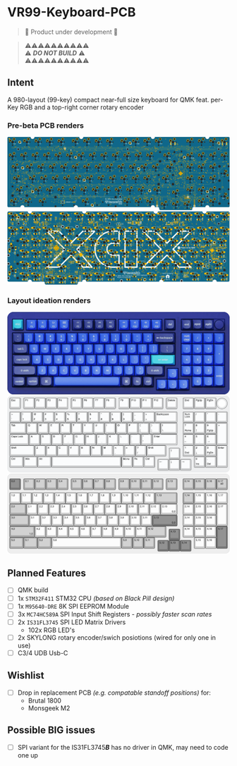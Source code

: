 # VR99-Keyboard-PCB

> &#128679; Product under development &#128679;

> &#9888;&#9888;&#9888;&#9888;&#9888;&#9888;&#9888;&#9888;&#9888;&#9888; <br>
> &#9888; ***DO NOT BUILD*** &#9888; <br>
> &#9888;&#9888;&#9888;&#9888;&#9888;&#9888;&#9888;&#9888;&#9888;&#9888;

## Intent

A 980-layout (99-key) compact near-full size keyboard for QMK feat. per-Key RGB and a top-right corner rotary encoder

### Pre-beta PCB renders

![](docs/vr99-pcb-top.png)
![](docs/vr99-pcb-btm.png)

### Layout ideation renders

![](docs/vr99-render.png)
![](docs/vr99-layout.png)
![](docs/vr99-matrix.png)


## Planned Features

- [ ] QMK build
- [ ] 1x `STM32F411` STM32 CPU *(based on Black Pill design)*
- [ ] 1x `M95640-DRE` 8K SPI EEPROM Module
- [ ] 3x `MC74HC589A` SPI Input Shift Registers *- possibly faster scan rates*
- [ ] 2x `IS31FL3745` SPI LED Matrix Drivers
    - 102x RGB LED's
- [ ] 2x SKYLONG rotary encoder/swich posiotions (wired for only one in use)
- [ ] C3/4 UDB Usb-C 

## Wishlist

- [ ] Drop in replacement PCB *(e.g. compatable standoff positions)* for:
    - Brutal 1800
    - Monsgeek M2

## Possible BIG issues

- [ ] SPI variant for the IS31FL3745***B*** has no driver in QMK, may need to code one up
